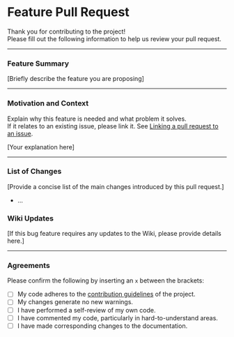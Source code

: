 # Feature Pull Request

Thank you for contributing to the project!  
Please fill out the following information to help us review your pull request.

---

### Feature Summary

[Briefly describe the feature you are proposing]

---

### Motivation and Context

Explain why this feature is needed and what problem it solves.  
If it relates to an existing issue, please link it.
See [Linking a pull request to an issue](https://docs.github.com/en/issues/tracking-your-work-with-issues/using-issues/linking-a-pull-request-to-an-issue).

[Your explanation here]

---

### List of Changes

[Provide a concise list of the main changes introduced by this pull request.]

- ...

### Wiki Updates

[If this bug feature requires any updates to the Wiki, please provide details here.]

---

### Agreements

Please confirm the following by inserting an `x` between the brackets:

- [ ] My code adheres to the [contribution guidelines](blob/main/CONTRIBUTING.md) of the project.
- [ ] My changes generate no new warnings.
- [ ] I have performed a self-review of my own code.
- [ ] I have commented my code, particularly in hard-to-understand areas.
- [ ] I have made corresponding changes to the documentation.
